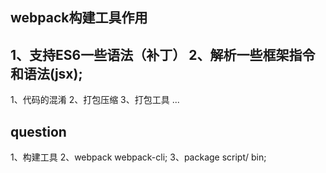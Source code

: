 ## webpack构建工具作用
1、支持ES6一些语法（补丁）
2、解析一些框架指令和语法(jsx);
--------------------------------
1、代码的混淆
2、打包压缩
3、打包工具
...



## question
1、构建工具
2、webpack webpack-cli;
3、package script/ bin;